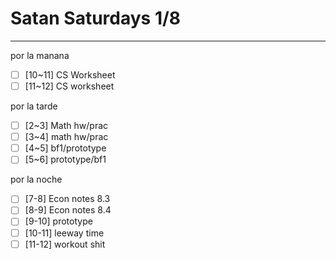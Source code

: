 # Satan Saturdays 1/8
---
por la manana
- [ ] [10~11] CS Worksheet
- [ ] [11~12] CS worksheet

por la tarde
- [ ] [2~3] Math hw/prac
- [ ] [3~4] math hw/prac
- [ ] [4~5] bf1/prototype
- [ ] [5~6] prototype/bf1

por la noche
- [ ] [7-8] Econ notes 8.3
- [ ] [8-9] Econ notes 8.4
- [ ] [9-10] prototype
- [ ] [10-11] leeway time
- [ ] [11-12] workout shit